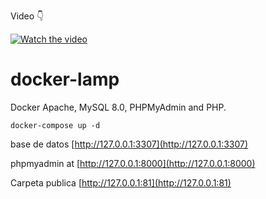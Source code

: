 Video 👇

[![Watch the video](https://img.youtube.com/vi/v-r_12oezds/maxresdefault.jpg)](https://youtu.be/v-r_12oezds)

# docker-lamp

Docker Apache, MySQL 8.0, PHPMyAdmin and PHP.

```
docker-compose up -d
```

base de datos [http://127.0.0.1:3307](http://127.0.0.1:3307)

phpmyadmin at [http://127.0.0.1:8000](http://127.0.0.1:8000)

Carpeta publica [http://127.0.0.1:81](http://127.0.0.1:81)
